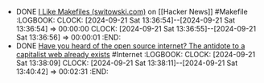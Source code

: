- DONE [I Like Makefiles (switowski.com)](https://news.ycombinator.com/item?id=41607059) on [[Hacker News]] #Makefile
  :LOGBOOK:
  CLOCK: [2024-09-21 Sat 13:36:54]--[2024-09-21 Sat 13:36:54] =>  00:00:00
  CLOCK: [2024-09-21 Sat 13:36:55]--[2024-09-21 Sat 13:36:56] =>  00:00:01
  :END:
- DONE [Have you heard of the open source internet? The antidote to a capitalist web already exists](https://theconversation.com/have-you-heard-of-the-open-source-internet-the-antidote-to-a-capitalist-web-already-exists-237641) #Internet
  :LOGBOOK:
  CLOCK: [2024-09-21 Sat 13:38:09]
  CLOCK: [2024-09-21 Sat 13:38:11]--[2024-09-21 Sat 13:40:42] =>  00:02:31
  :END: